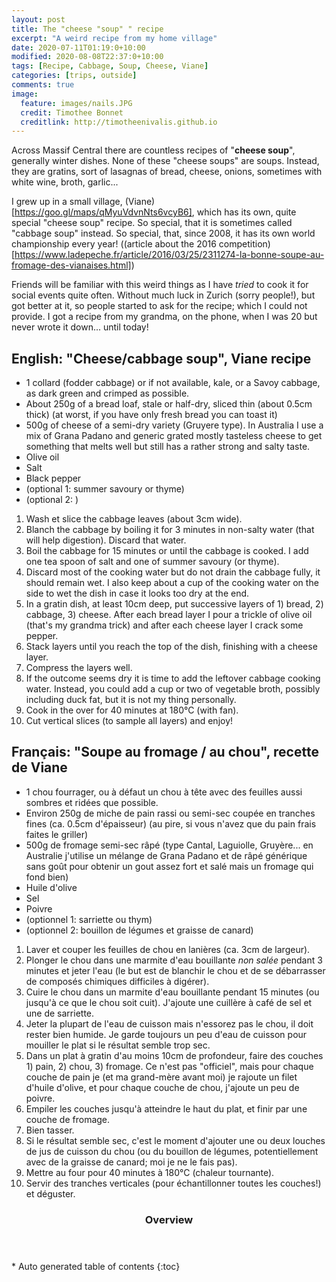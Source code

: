 ```yaml
---
layout: post
title: The "cheese "soup" " recipe
excerpt: "A weird recipe from my home village"
date: 2020-07-11T01:19:0+10:00
modified: 2020-08-08T22:37:0+10:00
tags: [Recipe, Cabbage, Soup, Cheese, Viane]
categories: [trips, outside]
comments: true
image:
  feature: images/nails.JPG
  credit: Timothee Bonnet
  creditlink: http://timotheenivalis.github.io
---
```


Across Massif Central there are countless recipes of "**cheese soup**", generally winter dishes. None of these "cheese soups" are soups. Instead, they are gratins, sort of lasagnas of bread, cheese, onions, sometimes with white wine, broth, garlic... 

I grew up in a small village, (Viane)[https://goo.gl/maps/qMyuVdvnNts6vcyB6], which has its own, quite special "cheese soup" recipe. So special, that it is sometimes called "cabbage soup" instead. So special, that, since 2008, it has its own world championship every year! ((article about the 2016 competition)[https://www.ladepeche.fr/article/2016/03/25/2311274-la-bonne-soupe-au-fromage-des-vianaises.html])

Friends will be familiar with this weird things as I have _tried_ to cook it for social events quite often. Without much luck in Zurich (sorry people!), but got better at it, so people started to ask for the recipe; which I could not provide. I got a recipe from my grandma, on the phone, when I was 20 but never wrote it down... until today!


## English: "Cheese/cabbage soup", Viane recipe

* 1 collard (fodder cabbage) or if not available, kale, or a Savoy cabbage, as dark green and crimped as possible. 
* About 250g of a bread loaf, stale or half-dry, sliced thin (about 0.5cm thick) (at worst, if you have only fresh bread you can toast it)
* 500g of cheese of a semi-dry variety (Gruyere type). In Australia I use a mix of Grana Padano and generic grated mostly tasteless cheese to get something that melts well but still has a rather strong and salty taste.
* Olive oil
* Salt
* Black pepper
* (optional 1: summer savoury or thyme)
* (optional 2: )

1. Wash et slice the cabbage leaves (about 3cm wide).
2. Blanch the cabbage by boiling it for 3 minutes in non-salty water (that will help digestion). Discard that water.
3. Boil the cabbage for 15 minutes or until the cabbage is cooked. I add one tea spoon of salt and one of  summer savoury (or thyme).
4. Discard most of the cooking water but do not drain the cabbage fully, it should remain wet. I also keep about a cup of the cooking water on the side to wet the dish in case it looks too dry at the end.
5. In a gratin dish, at least 10cm deep, put successive layers of 1) bread, 2) cabbage, 3) cheese. After each bread layer I pour a trickle of olive oil (that's my grandma trick) and after each cheese layer I crack some pepper. 
6. Stack layers until you reach the top of the dish, finishing with a cheese layer.
7. Compress the layers well.
8. If the outcome seems dry it is time to add the leftover cabbage cooking water. Instead, you could add a cup or two of vegetable broth, possibly including duck fat, but it is not my thing personally.
9. Cook in the over for 40 minutes at 180°C (with fan).
10. Cut vertical slices (to sample all layers) and enjoy!



## Français: "Soupe au fromage / au chou", recette de Viane


* 1 chou fourrager, ou à défaut un chou à tête avec des feuilles aussi sombres et ridées que possible.
* Environ 250g de miche de pain rassi ou semi-sec coupée en tranches fines (ca. 0.5cm d'épaisseur) (au pire, si vous n'avez que du pain frais faites le griller)
* 500g de fromage semi-sec râpé (type Cantal, Laguiolle, Gruyère... en Australie j'utilise un mélange de Grana Padano et de râpé générique sans goût pour obtenir un gout assez fort et salé mais un fromage qui fond bien)
* Huile d'olive
* Sel
* Poivre
* (optionnel 1: sarriette ou thym)
* (optionnel 2: bouillon de légumes et graisse de canard)

1. Laver et couper les feuilles de chou en lanières (ca. 3cm de largeur).
2. Plonger le chou dans une marmite d'eau bouillante *non salée* pendant 3 minutes et jeter l'eau (le but est de blanchir le chou et de se débarrasser de composés chimiques difficiles à digérer).
3. Cuire le chou dans un marmite d'eau bouillante pendant 15 minutes (ou jusqu'à ce que le chou soit cuit). J'ajoute une cuillère à café de sel et une de sarriette.
4. Jeter la plupart de l'eau de cuisson mais n'essorez pas le chou, il doit rester bien humide. Je garde toujours un peu d'eau de cuisson pour mouiller le plat si le résultat semble trop sec.
5. Dans un plat à gratin d'au moins 10cm de profondeur, faire des couches 1) pain, 2) chou, 3) fromage. Ce n'est pas "officiel", mais pour chaque couche de pain je (et ma grand-mère avant moi) je rajoute un filet d'huile d'olive, et pour chaque couche de chou, j'ajoute un peu de poivre.
6. Empiler les couches jusqu'à atteindre le haut du plat, et finir par une couche de fromage.
7. Bien tasser.
8. Si le résultat semble sec, c'est le moment d'ajouter une ou deux louches de jus de cuisson du chou (ou du bouillon de légumes, potentiellement avec de la graisse de canard; moi je ne le fais pas).
9. Mettre au four pour 40 minutes à 180°C (chaleur tournante).
10. Servir des tranches verticales (pour échantillonner toutes les couches!) et déguster.


<section id="table-of-contents" class="toc">
  <header>
    <h3>Overview</h3>
  </header>
<div id="drawer" markdown="1">
*  Auto generated table of contents
{:toc}
</div>
</section><!-- /#table-of-contents -->
